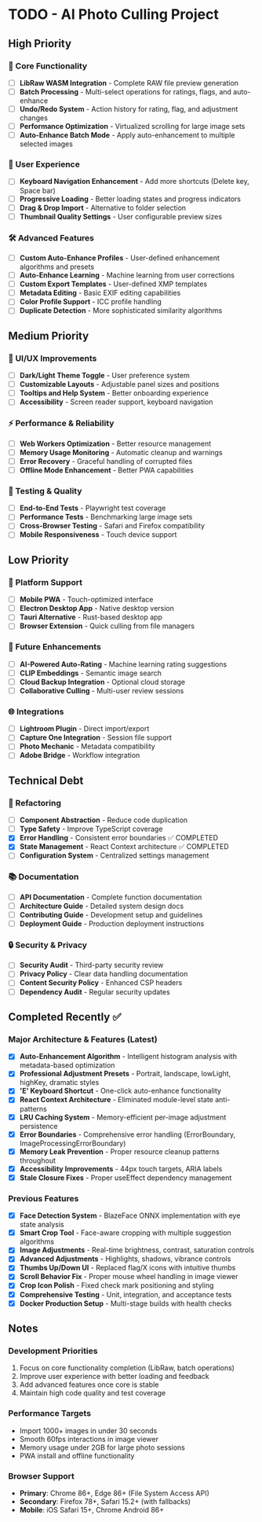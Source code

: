 # TODO - AI Photo Culling Project

## High Priority

### 🔧 Core Functionality
- [ ] **LibRaw WASM Integration** - Complete RAW file preview generation
- [ ] **Batch Processing** - Multi-select operations for ratings, flags, and auto-enhance
- [ ] **Undo/Redo System** - Action history for rating, flag, and adjustment changes
- [ ] **Performance Optimization** - Virtualized scrolling for large image sets
- [ ] **Auto-Enhance Batch Mode** - Apply auto-enhancement to multiple selected images

### 🎯 User Experience  
- [ ] **Keyboard Navigation Enhancement** - Add more shortcuts (Delete key, Space bar)
- [ ] **Progressive Loading** - Better loading states and progress indicators
- [ ] **Drag & Drop Import** - Alternative to folder selection
- [ ] **Thumbnail Quality Settings** - User configurable preview sizes

### 🛠️ Advanced Features
- [ ] **Custom Auto-Enhance Profiles** - User-defined enhancement algorithms and presets
- [ ] **Auto-Enhance Learning** - Machine learning from user corrections
- [ ] **Custom Export Templates** - User-defined XMP templates
- [ ] **Metadata Editing** - Basic EXIF editing capabilities
- [ ] **Color Profile Support** - ICC profile handling
- [ ] **Duplicate Detection** - More sophisticated similarity algorithms

## Medium Priority

### 🎨 UI/UX Improvements
- [ ] **Dark/Light Theme Toggle** - User preference system
- [ ] **Customizable Layouts** - Adjustable panel sizes and positions
- [ ] **Tooltips and Help System** - Better onboarding experience
- [ ] **Accessibility** - Screen reader support, keyboard navigation

### ⚡ Performance & Reliability
- [ ] **Web Workers Optimization** - Better resource management
- [ ] **Memory Usage Monitoring** - Automatic cleanup and warnings
- [ ] **Error Recovery** - Graceful handling of corrupted files
- [ ] **Offline Mode Enhancement** - Better PWA capabilities

### 🧪 Testing & Quality
- [ ] **End-to-End Tests** - Playwright test coverage
- [ ] **Performance Tests** - Benchmarking large image sets
- [ ] **Cross-Browser Testing** - Safari and Firefox compatibility
- [ ] **Mobile Responsiveness** - Touch device support

## Low Priority

### 📱 Platform Support
- [ ] **Mobile PWA** - Touch-optimized interface
- [ ] **Electron Desktop App** - Native desktop version
- [ ] **Tauri Alternative** - Rust-based desktop app
- [ ] **Browser Extension** - Quick culling from file managers

### 🔮 Future Enhancements
- [ ] **AI-Powered Auto-Rating** - Machine learning rating suggestions
- [ ] **CLIP Embeddings** - Semantic image search
- [ ] **Cloud Backup Integration** - Optional cloud storage
- [ ] **Collaborative Culling** - Multi-user review sessions

### 🌐 Integrations
- [ ] **Lightroom Plugin** - Direct import/export
- [ ] **Capture One Integration** - Session file support
- [ ] **Photo Mechanic** - Metadata compatibility
- [ ] **Adobe Bridge** - Workflow integration

## Technical Debt

### 🔄 Refactoring
- [ ] **Component Abstraction** - Reduce code duplication
- [ ] **Type Safety** - Improve TypeScript coverage
- [x] **Error Handling** - Consistent error boundaries ✅ COMPLETED
- [x] **State Management** - React Context architecture ✅ COMPLETED
- [ ] **Configuration System** - Centralized settings management

### 📚 Documentation
- [ ] **API Documentation** - Complete function documentation
- [ ] **Architecture Guide** - Detailed system design docs
- [ ] **Contributing Guide** - Development setup and guidelines
- [ ] **Deployment Guide** - Production deployment instructions

### 🔒 Security & Privacy
- [ ] **Security Audit** - Third-party security review
- [ ] **Privacy Policy** - Clear data handling documentation
- [ ] **Content Security Policy** - Enhanced CSP headers
- [ ] **Dependency Audit** - Regular security updates

## Completed Recently ✅

### Major Architecture & Features (Latest)
- [x] **Auto-Enhancement Algorithm** - Intelligent histogram analysis with metadata-based optimization
- [x] **Professional Adjustment Presets** - Portrait, landscape, lowLight, highKey, dramatic styles
- [x] **'E' Keyboard Shortcut** - One-click auto-enhance functionality
- [x] **React Context Architecture** - Eliminated module-level state anti-patterns
- [x] **LRU Caching System** - Memory-efficient per-image adjustment persistence
- [x] **Error Boundaries** - Comprehensive error handling (ErrorBoundary, ImageProcessingErrorBoundary)
- [x] **Memory Leak Prevention** - Proper resource cleanup patterns throughout
- [x] **Accessibility Improvements** - 44px touch targets, ARIA labels
- [x] **Stale Closure Fixes** - Proper useEffect dependency management

### Previous Features
- [x] **Face Detection System** - BlazeFace ONNX implementation with eye state analysis
- [x] **Smart Crop Tool** - Face-aware cropping with multiple suggestion algorithms  
- [x] **Image Adjustments** - Real-time brightness, contrast, saturation controls
- [x] **Advanced Adjustments** - Highlights, shadows, vibrance controls
- [x] **Thumbs Up/Down UI** - Replaced flag/X icons with intuitive thumbs
- [x] **Scroll Behavior Fix** - Proper mouse wheel handling in image viewer
- [x] **Crop Icon Polish** - Fixed check mark positioning and styling
- [x] **Comprehensive Testing** - Unit, integration, and acceptance tests
- [x] **Docker Production Setup** - Multi-stage builds with health checks

## Notes

### Development Priorities
1. Focus on core functionality completion (LibRaw, batch operations)
2. Improve user experience with better loading and feedback
3. Add advanced features once core is stable
4. Maintain high code quality and test coverage

### Performance Targets
- Import 1000+ images in under 30 seconds
- Smooth 60fps interactions in image viewer
- Memory usage under 2GB for large photo sessions
- PWA install and offline functionality

### Browser Support
- **Primary**: Chrome 86+, Edge 86+ (File System Access API)
- **Secondary**: Firefox 78+, Safari 15.2+ (with fallbacks)
- **Mobile**: iOS Safari 15+, Chrome Android 86+